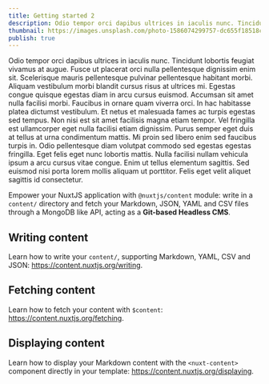 ```yaml
---
title: Getting started 2
description: Odio tempor orci dapibus ultrices in iaculis nunc. Tincidunt lobortis feugiat vivamus at augue. Fusce ut placerat orci nulla pellentesque dignissim enim sit.
thumbnail: https://images.unsplash.com/photo-1586074299757-dc655f18518c?ixlib=rb-4.0.3&ixid=MnwxMjA3fDB8MHxwaG90by1wYWdlfHx8fGVufDB8fHx8&auto=format&fit=crop&w=1152&h=1152&q=80
publish: true
---
```


Odio tempor orci dapibus ultrices in iaculis nunc. Tincidunt lobortis feugiat vivamus at augue. Fusce ut placerat orci nulla pellentesque dignissim enim sit. Scelerisque mauris pellentesque pulvinar pellentesque habitant morbi. Aliquam vestibulum morbi blandit cursus risus at ultrices mi. Egestas congue quisque egestas diam in arcu cursus euismod. Accumsan sit amet nulla facilisi morbi. Faucibus in ornare quam viverra orci. In hac habitasse platea dictumst vestibulum. Et netus et malesuada fames ac turpis egestas sed tempus. Non nisi est sit amet facilisis magna etiam tempor. Vel fringilla est ullamcorper eget nulla facilisi etiam dignissim. Purus semper eget duis at tellus at urna condimentum mattis. Mi proin sed libero enim sed faucibus turpis in. Odio pellentesque diam volutpat commodo sed egestas egestas fringilla. Eget felis eget nunc lobortis mattis. Nulla facilisi nullam vehicula ipsum a arcu cursus vitae congue. Enim ut tellus elementum sagittis. Sed euismod nisi porta lorem mollis aliquam ut porttitor. Felis eget velit aliquet sagittis id consectetur.

Empower your NuxtJS application with `@nuxtjs/content` module: write in a `content/` directory and fetch your Markdown, JSON, YAML and CSV files through a MongoDB like API, acting as a **Git-based Headless CMS**.

## Writing content

Learn how to write your `content/`, supporting Markdown, YAML, CSV and JSON: https://content.nuxtjs.org/writing.

## Fetching content

Learn how to fetch your content with `$content`: https://content.nuxtjs.org/fetching.

## Displaying content

Learn how to display your Markdown content with the `<nuxt-content>` component directly in your template: https://content.nuxtjs.org/displaying.
